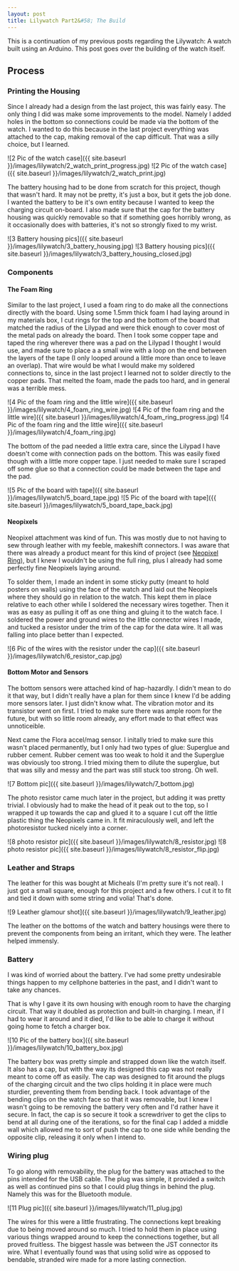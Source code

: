 ```yaml
---
layout: post
title: Lilywatch Part2&#58; The Build
---
```


This is a continuation of my previous posts regarding the Lilywatch: A watch built using an Arduino. This post goes over the building of the watch itself.

<!--READMORE-->

## Process

### Printing the Housing
Since I already had a design from the last project, this was fairly easy. The only thing I did was make some improvements to the model. Namely I added holes in the bottom so connections could be made via the bottom of the watch. I wanted to do this because in the last project everything was attached to the cap, making removal of the cap difficult. That was a silly choice, but I learned.

![2 Pic of the watch case]({{ site.baseurl }}/images/lilywatch/2_watch_print_progress.jpg)
![2 Pic of the watch case]({{ site.baseurl }}/images/lilywatch/2_watch_print.jpg)

The battery housing had to be done from scratch for this project, though that wasn't hard. It may not be pretty, it's just a box, but it gets the job done. I wanted the battery to be it's own entity because I wanted to keep the charging circuit on-board. I also made sure that the cap for the battery housing was quickly removable so that if something goes horribly wrong, as it occasionally does with batteries, it's not so strongly fixed to my wrist.

![3 Battery housing pics]({{ site.baseurl }}/images/lilywatch/3_battery_housing.jpg)
![3 Battery housing pics]({{ site.baseurl }}/images/lilywatch/3_battery_housing_closed.jpg)

### Components
#### The Foam Ring
Similar to the last project, I used a foam ring to do make all the connections directly with the board. Using some 1.5mm thick foam I had laying around in my materials box, I cut rings for the top and the bottom of the board that matched the radius of the Lilypad and were thick enough to cover most of the metal pads on already the board. Then I took some copper tape and taped the ring wherever there was a pad on the Lilypad I thought I would use, and made sure to place a a small wire with a loop on the end between the layers of the tape (I only looped around a little more than once to leave an overlap). That wire would be what I would make my soldered connections to, since in the last project I learned not to solder directly to the copper pads. That melted the foam, made the pads too hard, and in general was a terrible mess. 

![4 Pic of the foam ring and the little wire]({{ site.baseurl }}/images/lilywatch/4_foam_ring_wire.jpg)
![4 Pic of the foam ring and the little wire]({{ site.baseurl }}/images/lilywatch/4_foam_ring_progress.jpg)
![4 Pic of the foam ring and the little wire]({{ site.baseurl }}/images/lilywatch/4_foam_ring.jpg)

The bottom of the pad needed a little extra care, since the Lilypad I have doesn't come with connection pads on the bottom. This was easily fixed though with a little more copper tape. I just needed to make sure I scraped off some glue so that a connection could be made between the tape and the pad.

![5 Pic of the board with tape]({{ site.baseurl }}/images/lilywatch/5_board_tape.jpg)
![5 Pic of the board with tape]({{ site.baseurl }}/images/lilywatch/5_board_tape_back.jpg)

#### Neopixels
Neopixel attachment was kind of fun. This was mostly due to not having to sew through leather with my feeble, makeshift connectors. I was aware that there was already a product meant for this kind of project (see [Neopixel Ring](http://www.adafruit.com/products/1643)), but I knew I wouldn't be using the full ring, plus I already had some perfectly fine Neopixels laying around. 

To solder them, I made an indent in some sticky putty (meant to hold posters on walls) using the face of the watch and laid out the Neopixels where they should go in relation to the watch. This kept them in place relative to each other while I soldered the necessary wires together. Then it was as easy as pulling it off as one thing and gluing it to the watch face. I soldered the power and ground wires to the little connector wires I made, and tucked a resistor under the trim of the cap for the data wire. It all was falling into place better than I expected.

![6 Pic of the wires with the resistor under the cap]({{ site.baseurl }}/images/lilywatch/6_resistor_cap.jpg)

#### Bottom Motor and Sensors
The bottom sensors were attached kind of hap-hazardly. I didn't mean to do it that way, but I didn't really have a plan for them since I knew I'd be adding more sensors later. I just didn't know what. The vibration motor and its transistor went on first. I tried to make sure there was ample room for the future, but with so little room already, any effort made to that effect was unnoticeible. 

Next came the Flora accel/mag sensor. I initally tried to make sure this wasn't placed permanently, but I only had two types of glue: Superglue and rubber cement. Rubber cement was too weak to hold it and the Superglue was obviously too strong. I tried mixing them to dilute the superglue, but that was silly and messy and the part was still stuck too strong. Oh well.

![7 Bottom pic]({{ site.baseurl }}/images/lilywatch/7_bottom.jpg)

The photo resistor came much later in the project, but adding it was pretty trivial. I obviously had to make the head of it peak out to the top, so I wrapped it up towards the cap and glued it to a square I cut off the little plastic thing the Neopixels came in. It fit miraculously well, and left the photoresistor tucked nicely into a corner.

![8 photo resistor pic]({{ site.baseurl }}/images/lilywatch/8_resistor.jpg)
![8 photo resistor pic]({{ site.baseurl }}/images/lilywatch/8_resistor_flip.jpg)
    
### Leather and Straps
The leather for this was bought at Micheals (I'm pretty sure it's not real). I just got a small square, enough for this project and a few others. I cut it to fit and tied it down with some string and volia! That's done.

![9 Leather glamour shot]({{ site.baseurl }}/images/lilywatch/9_leather.jpg)

The leather on the bottoms of the watch and battery housings were there to prevent the components from being an irritant, which they were. The leather helped immensly.

### Battery
I was kind of worried about the battery. I've had some pretty undesirable things happen to my cellphone batteries in the past, and I didn't want to take any chances.

That is why I gave it its own housing with enough room to have the charging circuit. That way it doubled as protection and built-in charging. I mean, if I had to wear it around and it died, I'd like to be able to charge it without going home to fetch a charger box.

![10 Pic of the battery box]({{ site.baseurl }}/images/lilywatch/10_battery_box.jpg)

The battery box was pretty simple and strapped down like the watch itself. It also has a cap, but with the way its designed this cap was not really meant to come off as easily. The cap was designed to fit around the plugs of the charging circuit and the two clips holding it in place were much sturdier, preventing them from bending back. I took advantage of the bending clips on the watch face so that it was removable, but I knew I wasn't going to be removing the battery very often and I'd rather have it secure. In fact, the cap is so secure it took a screwdriver to get the clips to bend at all during one of the iterations, so for the final cap I added a middle wall which allowed me to sort of push the cap to one side while bending the opposite clip, releasing it only when I intend to. 

### Wiring plug
To go along with removability, the plug for the battery was attached to the pins intended for the USB cable. The plug was simple, it provided a switch as well as continued pins so that I could plug things in behind the plug. Namely this was for the Bluetooth module. 

![11 Plug pic]({{ site.baseurl }}/images/lilywatch/11_plug.jpg)

The wires for this were a little frustrating. The connections kept breaking due to being moved around so much. I tried to hold them in place using various things wrapped around to keep the connections together, but all proved fruitless. The biggest hassle was between the JST connector its wire. What I eventually found was that using solid wire as opposed to bendable, stranded wire made for a more lasting connection. 
